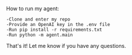 How to run my agent:

    -Clone and enter my repo
    -Provide an OpenAI key in the .env file
    -Run pip install -r requirements.txt
    -Run python -m agent.main

That's it! Let me know if you have any questions. 
    